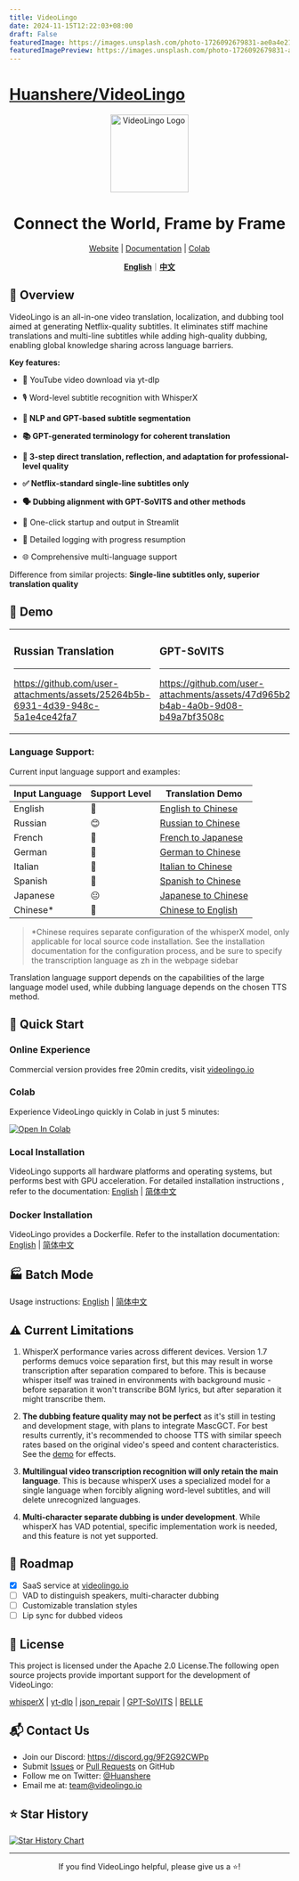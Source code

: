 ```yaml
---
title: VideoLingo
date: 2024-11-15T12:22:03+08:00
draft: False
featuredImage: https://images.unsplash.com/photo-1726092679831-ae0a4e21f072?ixid=M3w0NjAwMjJ8MHwxfHJhbmRvbXx8fHx8fHx8fDE3MzE2NDQ0Mjl8&ixlib=rb-4.0.3
featuredImagePreview: https://images.unsplash.com/photo-1726092679831-ae0a4e21f072?ixid=M3w0NjAwMjJ8MHwxfHJhbmRvbXx8fHx8fHx8fDE3MzE2NDQ0Mjl8&ixlib=rb-4.0.3
---
```


# [Huanshere/VideoLingo](https://github.com/Huanshere/VideoLingo)

<div align="center">

<img src="/docs/logo.png" alt="VideoLingo Logo" height="140">

# Connect the World, Frame by Frame

[Website](https://videolingo.io) | [Documentation](https://docs.videolingo.io/docs/start) | [Colab](https://colab.research.google.com/github/Huanshere/VideoLingo/blob/main/VideoLingo_colab.ipynb)

[**English**](/README.md)｜[**中文**](/i18n/README.zh.md)

</div>

## 🌟 Overview

VideoLingo is an all-in-one video translation, localization, and dubbing tool aimed at generating Netflix-quality subtitles. It eliminates stiff machine translations and multi-line subtitles while adding high-quality dubbing, enabling global knowledge sharing across language barriers. 

**Key features:**
- 🎥 YouTube video download via yt-dlp

- 🎙️ Word-level subtitle recognition with WhisperX

- **📝 NLP and GPT-based subtitle segmentation**

- **📚 GPT-generated terminology for coherent translation**

- **🔄 3-step direct translation, reflection, and adaptation for professional-level quality**

- **✅ Netflix-standard single-line subtitles only**

- **🗣️ Dubbing alignment with GPT-SoVITS and other methods**

- 🚀 One-click startup and output in Streamlit

- 📝 Detailed logging with progress resumption

- 🌐 Comprehensive multi-language support

Difference from similar projects: **Single-line subtitles only, superior translation quality**

## 🎥 Demo

<table>
<tr>
<td width="33%">

### Russian Translation
---
https://github.com/user-attachments/assets/25264b5b-6931-4d39-948c-5a1e4ce42fa7

</td>
<td width="33%">

### GPT-SoVITS
---
https://github.com/user-attachments/assets/47d965b2-b4ab-4a0b-9d08-b49a7bf3508c

</td>
<td width="33%">

### OAITTS
---
https://github.com/user-attachments/assets/85c64f8c-06cf-4af9-b153-ee9d2897b768

</td>
</tr>
</table>

### Language Support:

Current input language support and examples:

| Input Language | Support Level | Translation Demo |
|----------------|---------------|-------------------|
| English | 🤩 | [English to Chinese](https://github.com/user-attachments/assets/127373bb-c152-4b7a-8d9d-e586b2c62b4b) |
| Russian | 😊 | [Russian to Chinese](https://github.com/user-attachments/assets/25264b5b-6931-4d39-948c-5a1e4ce42fa7) |
| French | 🤩 | [French to Japanese](https://github.com/user-attachments/assets/3ce068c7-9854-4c72-ae77-f2484c7c6630) |
| German | 🤩 | [German to Chinese](https://github.com/user-attachments/assets/07cb9d21-069e-4725-871d-c4d9701287a3) |
| Italian | 🤩 | [Italian to Chinese](https://github.com/user-attachments/assets/f1f893eb-dad3-4460-aaf6-10cac999195e) |
| Spanish | 🤩 | [Spanish to Chinese](https://github.com/user-attachments/assets/c1d28f1c-83d2-4f13-a1a1-859bd6cc3553) |
| Japanese | 😐 | [Japanese to Chinese](https://github.com/user-attachments/assets/856c3398-2da3-4e25-9c36-27ca2d1f68c2) |
| Chinese* | 🤩 | [Chinese to English](https://github.com/user-attachments/assets/48f746fe-96ff-47fd-bd23-59e9202b495c) |
> *Chinese requires separate configuration of the whisperX model, only applicable for local source code installation. See the installation documentation for the configuration process, and be sure to specify the transcription language as zh in the webpage sidebar

Translation language support depends on the capabilities of the large language model used, while dubbing language depends on the chosen TTS method.

## 🚀 Quick Start

### Online Experience

Commercial version provides free 20min credits, visit [videolingo.io](https://videolingo.io)

### Colab

Experience VideoLingo quickly in Colab in just 5 minutes:

[![Open In Colab](https://colab.research.google.com/assets/colab-badge.svg)](https://colab.research.google.com/github/Huanshere/VideoLingo/blob/main/VideoLingo_colab.ipynb)

### Local Installation

VideoLingo supports all hardware platforms and operating systems, but performs best with GPU acceleration. For detailed installation instructions , refer to the documentation: [English](/docs/pages/docs/start.en-US.md) | [简体中文](/docs/pages/docs/start.zh-CN.md)


### Docker Installation

VideoLingo provides a Dockerfile. Refer to the installation documentation: [English](/docs/pages/docs/docker.en-US.md) | [简体中文](/docs/pages/docs/docker.zh-CN.md)

## 🏭 Batch Mode

Usage instructions: [English](/batch/README.md) | [简体中文](/batch/README.zh.md)

## ⚠️ Current Limitations

1. WhisperX performance varies across different devices. Version 1.7 performs demucs voice separation first, but this may result in worse transcription after separation compared to before. This is because whisper itself was trained in environments with background music - before separation it won't transcribe BGM lyrics, but after separation it might transcribe them.

2. **The dubbing feature quality may not be perfect** as it's still in testing and development stage, with plans to integrate MascGCT. For best results currently, it's recommended to choose TTS with similar speech rates based on the original video's speed and content characteristics. See the [demo](https://www.bilibili.com/video/BV1mt1QYyERR/?share_source=copy_web&vd_source=fa92558c28cd668d33dabaddb17e2f9e) for effects.

3. **Multilingual video transcription recognition will only retain the main language**. This is because whisperX uses a specialized model for a single language when forcibly aligning word-level subtitles, and will delete unrecognized languages.

4. **Multi-character separate dubbing is under development**. While whisperX has VAD potential, specific implementation work is needed, and this feature is not yet supported.

## 🚗 Roadmap

- [x] SaaS service at [videolingo.io](https://videolingo.io)
- [ ] VAD to distinguish speakers, multi-character dubbing
- [ ] Customizable translation styles
- [ ] Lip sync for dubbed videos

## 📄 License

This project is licensed under the Apache 2.0 License.The following open source projects provide important support for the development of VideoLingo:

[whisperX](https://github.com/m-bain/whisperX) |
[yt-dlp](https://github.com/yt-dlp/yt-dlp) |
[json_repair](https://github.com/mangiucugna/json_repair) |
[GPT-SoVITS](https://github.com/RVC-Boss/GPT-SoVITS) |
[BELLE](https://github.com/LianjiaTech/BELLE)

## 📬 Contact Us

- Join our Discord: https://discord.gg/9F2G92CWPp
- Submit [Issues](https://github.com/Huanshere/VideoLingo/issues) or [Pull Requests](https://github.com/Huanshere/VideoLingo/pulls) on GitHub
- Follow me on Twitter: [@Huanshere](https://twitter.com/Huanshere)
- Email me at: team@videolingo.io

## ⭐ Star History

[![Star History Chart](https://api.star-history.com/svg?repos=Huanshere/VideoLingo&type=Timeline)](https://star-history.com/#Huanshere/VideoLingo&Timeline)

---

<p align="center">If you find VideoLingo helpful, please give us a ⭐️!</p>
